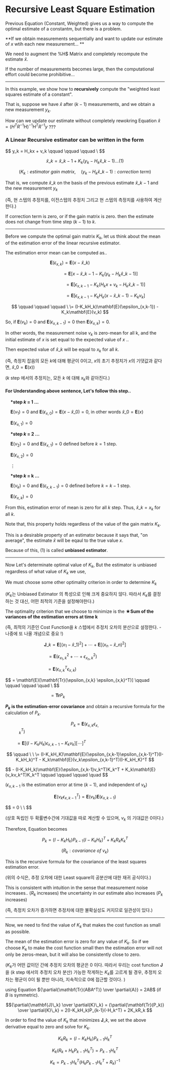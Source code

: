 # Recursive Least Square Estimation

Previous Equation (Constant, Weighted) gives us a way to compute the optimal estimate of a constantm, but there is a problem.

**If we obtain measurements sequentially and want to update our estimate of $x$ wtih each new measurement... **

We need to augment the %H$ Matrix and completely recompute the estimate $\hat{x}$.

If the number of measurements becomes large, then the computational effort could become prohibitive... 

---

In this example, we show how to **recursively** compute the "weighted least squares estimate of a constant".

That is, suppose we have $\hat{x}$ after ($k-1$) measurements, and we obtain a new measurement $y_k$. 

How can we update our estimate without completely rewokring Equation $\hat{x} = (H^TR^{-1}H)^{-1}H^TR^{-1}y$ ???

### A Linear Recursive estimator can be written in the form

$$ y_k = H_kx + v_k \qquad \qquad \qquad \ \$$

$$ \hat{x}\_k = \hat{x}\_{k-1} + K_k(y_k - H_k \hat{x}\_{k-1}) ... (1)$$

$$ (K_k : estimator \ gain \ matrix, \quad (y_k-H_k\hat{x}\_{k-1}) : correction \ term) $$

That is, we compute $\hat{x}\_k$ on the basis of the previous estimate $\hat{x}\_{k-1}$ and the new measurement $y_k$

(즉, 현 스텝의 추정치를, 이전스텝의 추정치 그리고 현 스텝의 측정치를 사용하여 계산한다.)

If correction term is zero, or if the gain matrix is zero. then the estimate does not change from time step ($k-1$) to $k$.

---

Before we compute the optimal gain matrix $K_k$, let us think about the mean of the estimation error of the linear recursive estimator.

The estimation error mean can be computed as..

$$ \mathbf{E}(\epsilon_{x,k}) = \mathbf{E}(x-\hat{x}\_k) \qquad \qquad \qquad$$

$$ \qquad \qquad \qquad = \mathbf{E}[x-\hat{x}\_{k-1} - K_k(y_k - H_k\hat{x}\_{k-1})] $$

$$ \qquad \qquad \qquad \qquad= \mathbf{E}[\epsilon_{x,k-1} - K_k(H_kx + v_k - H_k\hat{x}\_{k-1})] $$

$$ \qquad \qquad \qquad \qquad= \mathbf{E}[\epsilon_{x,k-1} - K_kH_k(x-\hat{x}\_{k-1}) - K_kv_k] $$

$$ \qquad \qquad \qquad \ \= (I-K_kH_k)\mathbf{E}(\epsilon_{x,k-1}) - K_k\mathbf{E}(v_k) $$

So, if $\mathbf{E}(v_k) = 0$ and $\mathbf{E}(\epsilon_{x,k-1}) = 0$ then $\mathbf{E}(\epsilon_{x,k}) = 0$.

In other words, the measurement noise $v_k$ is zero-mean for all k, and the initial estimate of $x$ is set equal to the expected value of $x$ .. 

Then expected value of $\hat{x}\_k$ will be equal to $x_k$ for all $k$.

(즉, 측정치 잡음의 모든 $k$에 대해 평균이 0이고, $x$의 초기 추정치가 $x$의 기댓값과 같다면, $\hat{x}\_0 = \mathbf{E}(x)$)

($k$ step 에서의 추정치는, 모든 $k$ 에 대해 $x_k$와 같아진다.)

#### For Understanding above sentence, Let's follow this step..

$\quad$**\*step $k$ = 1 ...**

$\quad \mathbf{E}(v_1) = 0$ and $\mathbf{E}(\epsilon_{x,0}) = \mathbf{E}(x - \hat{x}\_0) = 0$, in other words $\hat{x}\_0 = \mathbf{E}(x)$

$\quad \mathbf{E}(\epsilon_{x,1}) = 0$

$\quad$**\*step $k$ = 2 ...**

$\quad \mathbf{E}(v_2) = 0$ and $\mathbf{E}(\epsilon_{x,1}) = 0$ defined before $k=1$ step.

$\quad \mathbf{E}(\epsilon_{x,2}) = 0$

$\quad \vdots$

$\quad$**\*step $k$ = k ...**

$\quad \mathbf{E}(v_k) = 0$ and $\mathbf{E}(\epsilon_{x,k-1}) = 0$ defined before $k=k-1$ step.

$\quad \mathbf{E}(\epsilon_{x,k}) = 0$

From this, estimation error of mean is zero for all $k$ step. Thus, $\hat{x}\_k = x_k$ for all $k$.

Note that, this property holds regardless of the value of the gain matrix $K_k$.

This is a desirable property of an estimator because it says that, "on average", the estimate $\hat{x}$ will be eqaul to the true value $x$.

Because of this, (1) is called **unbiased estimator**.

---

Now Let's determinate optimal value of $K_k$, But the estimator is unbiased regardless of what value of $K_k$ we use,

We must choose some other optimality criterion in order to determine $K_k$

($K_k$는 Unbiased Estimator 의 특성으로 인해 크게 중요하지 않다. 따라서 $K_k$를 결정하는 것 대신, 어떤 최적의 기준을 설정해야한다.)

The optimality criterion that we choose to minimize is the ★**Sum of the variances of the estimation errors at time k**

(즉, 최적의 기준인 Cost Function을 $k$ 스텝에서 추정치 오차의 분산으로 설정한다. - 나중에 또 나올 개념으로 중요 !)

$$ \mathbf{J}\_k = \mathbf{E}[(x_1 - \hat{x}\_1)^2] + \cdots + \mathbf{E}[(x_n - \hat{x}\_n)^2] $$

$$ = \mathbf{E}(\epsilon_{x_1,k}^2 + \cdots + \epsilon_{x_n,k}^2) \qquad \qquad \quad $$

$$ = \mathbf{E}(\epsilon_{x,k}^T \epsilon_{x,k}) \qquad \qquad \qquad \qquad \quad \ $$

$$ = \mathbf{E}[\mathbf{Tr}(\epsilon_{x,k} \epsilon_{x,k}^T)] \qquad \qquad \qquad \quad \ \$$

$$ = \mathbf{Tr} P_k \qquad \qquad \qquad \qquad \qquad \quad $$

**$P_k$ is the estimation-error covariance** and obtain a recursive formula for the calculation of $P_k$.

$$ P_k = \mathbf{E}(\epsilon_{x,k} \epsilon_{x,k}^T) \qquad \qquad \qquad \qquad \qquad \qquad \qquad \qquad \qquad \qquad \qquad \qquad \quad $$ 

$$ = \mathbf{E}{[(I-K_kH_k)\epsilon_{x,k-1} - K_kv_k][\cdots]^T} \qquad \qquad \qquad \qquad \qquad \qquad \quad \ \ $$

$$ \qquad \ \ \= (I-K_kH_K)\mathbf{E}(\epsilon_{x,k-1}\epsilon_{x,k-1}^T)(I-K_kH_k)^T - K_k\mathbf{E}(v_k\epsilon_{x,k-1}^T)(I-K_kH_K)^T $$

$$ - (I-K_kH_k)\mathbf{E}(\epsilon_{x,k-1}v_k^T)K_k^T + K_k\mathbf{E}(v_kv_k^T)K_k^T \qquad \qquad \qquad \quad  \$$

($\epsilon_{x,k-1}$ is the estimation error at time ($k-1$), and independent of $v_k$)

$$ \mathbf{E}(v_k\epsilon_{x,k-1}^T) = \mathbf{E}(v_k)\mathbf{E}(\epsilon_{x,k-1})$$ 

$$ = 0 \ \ \$$

(상호 독립인 두 확률변수간에 기대값을 따로 계산할 수 있으며, $v_k$ 의 기대값은 0이다.)

Therefore, Equation becomes

$$ P_k = (I-K_kH_k)P_{k-1}(I-K_kH_k)^T + K_kR_kK_k^T $$

$$ ( R_k : covariance \ of \ v_k) $$

This is the recursive formula for the covariance of the least squares estimation error.

(위의 수식은, 추정 오차에 대한 Least square의 공분산에 대한 재귀 공식이다.)

This is consistent with intuition in the sense that measurement noise increases..  ($R_k$ increases) the uncertainty in our estimate also increases ($P_k$ increases)

(즉, 측정치 오차가 증가하면 추정치에 대한 불확실성도 커지므로 일관성이 있다.)

---

Now, we need to find the value of $K_k$ that makes the cost function as small as possible.

The mean of the estimation error is zero for any value of $K_k$. So if we choose $K_k$ to make the cost function small then the estimation error will not only be zeros-mean, but it will also be consistently close to zero.

($K_k$가 어떤 값이던 간에 추정치 오차의 평균은 0 이다. 따라서 우리는 cost function $\mathbf{J}$을 ($k$ step 에서의 추정치 오차 분산) 가능한 작게하는 $K_k$를 고르게 될 경우, 추정치 오차는 평균이 0이 될 뿐만 아니라, 지속적으로 0에 접근할 것이다. )

using Equation ${\partial{\mathbf{Tr}(ABA^T)} \over \partial{A}} = 2AB$ (if $B$ is symmetric). 

$${\partial{\mathbf{J}\_k} \over \partial{K}\_k} = {\partial{\mathbf{Tr}(P_k)} \over \partial{K}\_k} = 2(I-K_kH_k)P_{k-1}(-H_k^T) + 2K_kR_k $$

In order to find the value of $K_k$ that minimizes $\mathbf{J}\_k$, we set the above derivative equal to zero and solve for $K_k$.

$$ K_kR_k = (I-K_kH_k)P_{k-1}H_k^T $$

$$ K_k(R_k + H_kP_{k-1}H_k^T) = P_{k-1}H_k^T $$

$$ K_k = P_{k-1}H_k^T(H_kP_{k-1}H_k^T + R_k)^{-1} $$
